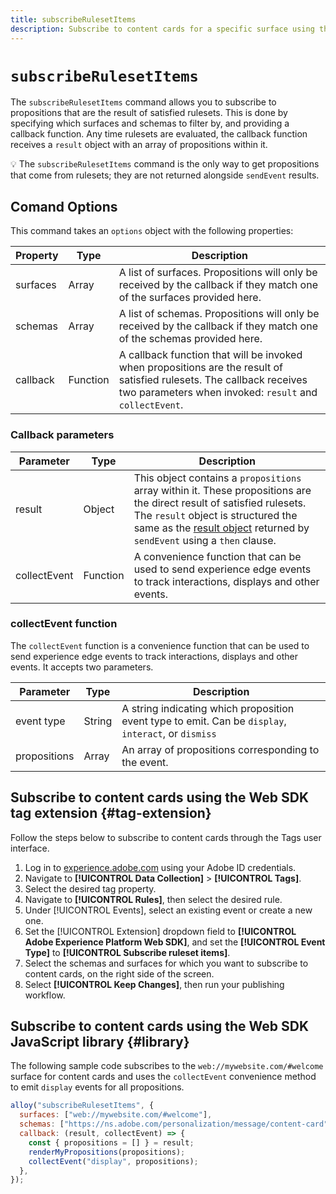 ```yaml
---
title: subscribeRulesetItems
description: Subscribe to content cards for a specific surface using the subscribeRulesetItems command.
---
```


# `subscribeRulesetItems`

The `subscribeRulesetItems` command allows you to subscribe to propositions that are the result of satisfied rulesets.  This is done by specifying which surfaces and schemas to filter by, and providing a callback function.  Any time rulesets are evaluated, the callback function receives a `result` object with an array of propositions within it.  

💡 The `subscribeRulesetItems` command is the only way to get propositions that come from rulesets; they are not returned alongside `sendEvent` results.

## Comand Options

This command takes an `options` object with the following properties:

| Property | Type          | Description                                                  |
| -------- | ------------- | ------------------------------------------------------------ |
| surfaces | Array<String> | A list of surfaces.  Propositions will only be received by the callback if they match one of the surfaces provided here. |
| schemas  | Array<String> | A list of schemas.  Propositions will only be received by the callback if they match one of the schemas provided here. |
| callback | Function      | A callback function that will be invoked when propositions are the result of satisfied rulesets.  The callback receives two parameters when invoked: `result` and `collectEvent`. |

### Callback parameters

| Parameter    | Type     | Description                                                  |
| ------------ | -------- | ------------------------------------------------------------ |
| result       | Object   | This object contains a `propositions` array within it.  These propositions are the direct result of satisfied rulesets.  The `result` object is structured the same as the [result object](https://experienceleague.adobe.com/en/docs/experience-platform/web-sdk/commands/command-responses) returned by `sendEvent` using a `then` clause. |
| collectEvent | Function | A convenience function that can be used to send experience edge events to track interactions, displays and other events. |

### collectEvent function

The `collectEvent` function is a convenience function that can be used to send experience edge events to track interactions, displays and other events.  It accepts two parameters.

| Parameter    | Type               | Description                                                  |
| ------------ | ------------------ | ------------------------------------------------------------ |
| event type   | String             | A string indicating which proposition event type to emit.  Can be `display`, `interact`, or `dismiss` |
| propositions | Array<Proposition> | An array of propositions corresponding to the event.         |

## Subscribe to content cards using the Web SDK tag extension {#tag-extension}

Follow the steps below to subscribe to content cards through the Tags user interface.

1. Log in to [experience.adobe.com](https://experience.adobe.com) using your Adobe ID credentials.
1. Navigate to **[!UICONTROL Data Collection]** > **[!UICONTROL Tags]**.
1. Select the desired tag property.
1. Navigate to **[!UICONTROL Rules]**, then select the desired rule.
1. Under [!UICONTROL Events], select an existing event or create a new one.
1. Set the [!UICONTROL Extension] dropdown field to **[!UICONTROL Adobe Experience Platform Web SDK]**, and set the **[!UICONTROL Event Type]** to **[!UICONTROL Subscribe ruleset items]**.
1. Select the schemas and surfaces for which you want to subscribe to content cards, on the right side of the screen.
1. Select **[!UICONTROL Keep Changes]**, then run your publishing workflow.

## Subscribe to content cards using the Web SDK JavaScript library {#library}

The following sample code subscribes to the `web://mywebsite.com/#welcome` surface for content cards and uses the `collectEvent` convenience method to emit `display` events for all propositions.

```js
alloy("subscribeRulesetItems", {
  surfaces: ["web://mywebsite.com/#welcome"],
  schemas: ["https://ns.adobe.com/personalization/message/content-card"],
  callback: (result, collectEvent) => {
    const { propositions = [] } = result;
    renderMyPropositions(propositions);
    collectEvent("display", propositions);    
  },
});
```
